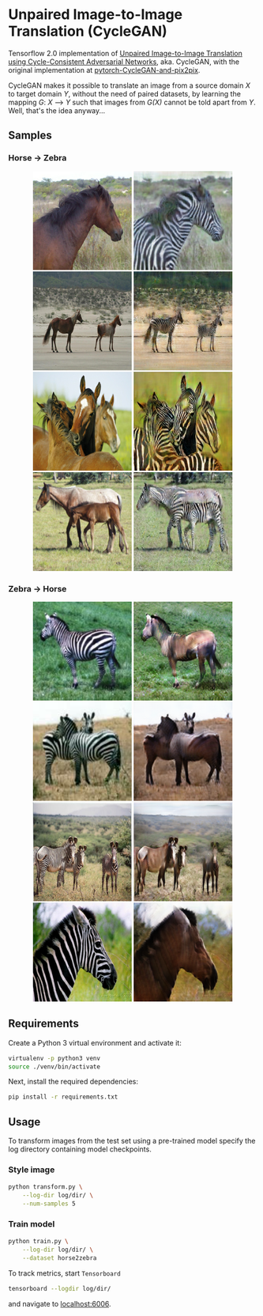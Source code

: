 # Unpaired Image-to-Image Translation (CycleGAN)

Tensorflow 2.0 implementation of [Unpaired Image-to-Image Translation
using Cycle-Consistent Adversarial Networks](https://arxiv.org/pdf/1703.10593.pdf), 
aka. CycleGAN, with the original implementation at 
[pytorch-CycleGAN-and-pix2pix](https://github.com/junyanz/pytorch-CycleGAN-and-pix2pix).

CycleGAN makes it possible to translate an image from a source domain *X* to 
target domain *Y*, without the need of paired datasets, by learning the mapping
*G*: *X* --> *Y* such that images from *G(X)* cannot be told apart from *Y*.
Well, that's the idea anyway...

## Samples

### Horse -> Zebra

<p align="center">
    <img src="images/real_x_0.png" height="200px">
    <img src="images/fake_y_0.png" height="200px">
    <img src="images/real_x_8.png" height="200px">
    <img src="images/fake_y_8.png" height="200px">
    <img src="images/real_x_9.png" height="200px">
    <img src="images/fake_y_9.png" height="200px">
    <img src="images/real_x_11.png" height="200px">
    <img src="images/fake_y_11.png" height="200px">
</p>

### Zebra -> Horse

<p align="center">
    <img src="images/real_y_0.png" height="200px">
    <img src="images/fake_x_0.png" height="200px">
    <img src="images/real_y_4.png" height="200px">
    <img src="images/fake_x_4.png" height="200px">
    <img src="images/real_y_13.png" height="200px">
    <img src="images/fake_x_13.png" height="200px">
    <img src="images/real_y_19.png" height="200px">
    <img src="images/fake_x_19.png" height="200px">
</p>

## Requirements

Create a Python 3 virtual environment and activate it:

```bash
virtualenv -p python3 venv
source ./venv/bin/activate
```

Next, install the required dependencies:

```bash
pip install -r requirements.txt
```

## Usage

To transform images from the test set using a pre-trained model specify the log directory containing model checkpoints.

### Style image

```bash
python transform.py \
    --log-dir log/dir/ \
    --num-samples 5
```

### Train model

```bash
python train.py \
    --log-dir log/dir/ \
    --dataset horse2zebra
```

To track metrics, start `Tensorboard`

```bash
tensorboard --logdir log/dir/
```

and navigate to [localhost:6006](localhost:6006).

